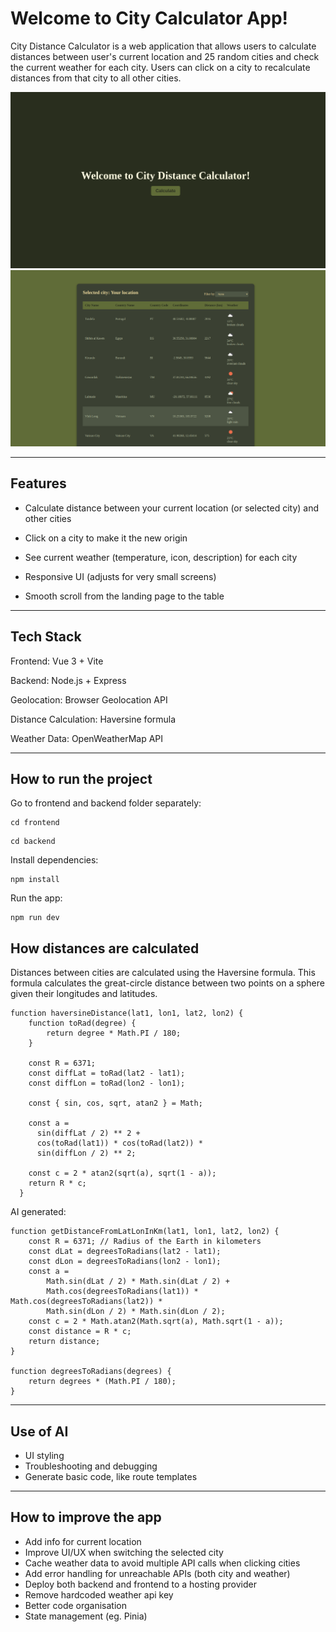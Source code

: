 # Welcome to City Calculator App!

City Distance Calculator is a web application that allows users to calculate distances between user's current location and 25 random cities and check the current weather for each city.
Users can click on a city to recalculate distances from that city to all other cities.

![City Calculator App Screenshot 1](./docs/Screenshot1.png)
![City Calculator App Screenshot 2](./docs/Screenshot2.png)

---

## Features

- Calculate distance between your current location (or selected city) and other cities

- Click on a city to make it the new origin

- See current weather (temperature, icon, description) for each city

- Responsive UI (adjusts for very small screens)

- Smooth scroll from the landing page to the table

---

## Tech Stack

Frontend: Vue 3 + Vite

Backend: Node.js + Express

Geolocation: Browser Geolocation API

Distance Calculation: Haversine formula

Weather Data: OpenWeatherMap API

---

## How to run the project

Go to frontend and backend folder separately:
```
cd frontend
```
```
cd backend
```

Install dependencies:
```
npm install
```

Run the app:
```
npm run dev
```

## How distances are calculated

Distances between cities are calculated using the Haversine formula.
This formula calculates the great-circle distance between two points on a sphere given their longitudes and latitudes.

```
function haversineDistance(lat1, lon1, lat2, lon2) {
    function toRad(degree) {
        return degree * Math.PI / 180;
    }
    
    const R = 6371;
    const diffLat = toRad(lat2 - lat1);
    const diffLon = toRad(lon2 - lon1);
      
    const { sin, cos, sqrt, atan2 } = Math;

    const a =
      sin(diffLat / 2) ** 2 +
      cos(toRad(lat1)) * cos(toRad(lat2)) *
      sin(diffLon / 2) ** 2;
  
    const c = 2 * atan2(sqrt(a), sqrt(1 - a));
    return R * c;
  }
```

AI generated:
```
function getDistanceFromLatLonInKm(lat1, lon1, lat2, lon2) {
    const R = 6371; // Radius of the Earth in kilometers
    const dLat = degreesToRadians(lat2 - lat1);
    const dLon = degreesToRadians(lon2 - lon1);
    const a = 
        Math.sin(dLat / 2) * Math.sin(dLat / 2) +
        Math.cos(degreesToRadians(lat1)) * Math.cos(degreesToRadians(lat2)) *
        Math.sin(dLon / 2) * Math.sin(dLon / 2);
    const c = 2 * Math.atan2(Math.sqrt(a), Math.sqrt(1 - a));
    const distance = R * c;
    return distance;
}

function degreesToRadians(degrees) {
    return degrees * (Math.PI / 180);
}
```
---
## Use of AI
- UI styling
- Troubleshooting and debugging
- Generate basic code, like route templates

---

## How to improve the app
- Add info for current location
- Improve UI/UX when switching the selected city
- Cache weather data to avoid multiple API calls when clicking cities
- Add error handling for unreachable APIs (both city and weather)
- Deploy both backend and frontend to a hosting provider
- Remove hardcoded weather api key
- Better code organisation
- State management (eg. Pinia)
